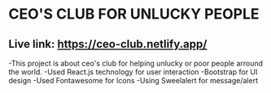 # CEO'S CLUB FOR UNLUCKY PEOPLE

## Live link: https://ceo-club.netlify.app/

-This project is about ceo's club for helping unlucky or poor people arround the world.
-Used React.js technology for user interaction
-Bootstrap for UI design
-Used Fontawesome for Icons
-Using Sweelalert for message/alert
